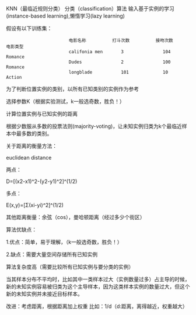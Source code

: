 KNN（最临近规则分类）
分类（classification）算法
输入基于实例的学习(instance-based learning),懒惰学习(lazy learning)

假设有以下训练集：

                            电影名称          打斗次数          接吻次数         电影类型
                            califonia men       3               104            Romance
                            Dudes               2               100            Romance
                            longblade           101             10             Action
                            
为了判断位置实例的类别，以所有已知类别的实例作为参考

选择参数K（根据实验测试，k一般选奇数，胜负！）

计算位置实例与已知实例的距离

根据少数服从多数的投票法则(majority-voting)，让未知实例归类为k个最临近样本中最多数的类别。

关于距离的衡量方法：

euclidean distance

两点：

D=[(x2-x1)^2-(y2-y1)^2]^(1/2)

多点：

E(x,y)=[Σ(xi-yi)^2]^(1/2)

其他距离衡量：余弦（cos），曼哈顿距离（经过多少个街区）

算法优缺点：

1.优点：简单，易于理解，（k一般选奇数，胜负！）

2.缺点：需要大量空间存储所有已知实例

算法复杂度高（需要比较所有已知实例与要分类的实例）

当其样本分布不平均时，比如其中一类样本过大（实例数量过多）占主导的时候，新的未知实例容易被归类为这个主导样本，因为这类样本实例的数量过大，但这个新的未知实例并未接近目标样本。

改进：考虑距离，根据距离加上权重
比如：1/d（d:距离，离得越近，权重越大）
